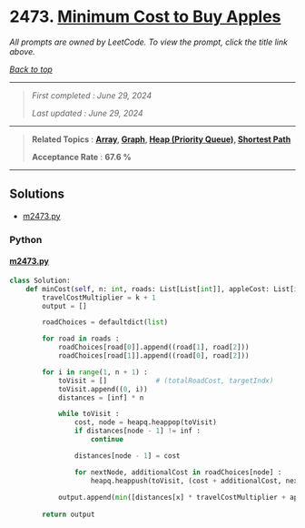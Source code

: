 # 2473. [Minimum Cost to Buy Apples](<https://leetcode.com/problems/minimum-cost-to-buy-apples>)

*All prompts are owned by LeetCode. To view the prompt, click the title link above.*

*[Back to top](<../README.md>)*

------

> *First completed : June 29, 2024*
>
> *Last updated : June 29, 2024*

------

> **Related Topics** : **[Array](<by_topic/Array.md>), [Graph](<by_topic/Graph.md>), [Heap (Priority Queue)](<by_topic/Heap (Priority Queue).md>), [Shortest Path](<by_topic/Shortest Path.md>)**
>
> **Acceptance Rate** : **67.6 %**

------

## Solutions

- [m2473.py](<../my-submissions/m2473.py>)
### Python
#### [m2473.py](<../my-submissions/m2473.py>)
```Python
class Solution:
    def minCost(self, n: int, roads: List[List[int]], appleCost: List[int], k: int) -> List[int]:
        travelCostMultiplier = k + 1
        output = []

        roadChoices = defaultdict(list)

        for road in roads :
            roadChoices[road[0]].append((road[1], road[2]))
            roadChoices[road[1]].append((road[0], road[2]))

        for i in range(1, n + 1) :
            toVisit = []            # (totalRoadCost, targetIndx)
            toVisit.append((0, i))
            distances = [inf] * n

            while toVisit :
                cost, node = heapq.heappop(toVisit)
                if distances[node - 1] != inf :
                    continue

                distances[node - 1] = cost

                for nextNode, additionalCost in roadChoices[node] :
                    heapq.heappush(toVisit, (cost + additionalCost, nextNode))
            
            output.append(min([distances[x] * travelCostMultiplier + appleCost[x] for x in range(n)]))
        
        return output


```


